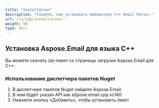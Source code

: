 ```yaml
---
title: "Installation"
description: "Узнайте, как установить библиотеку C++ Email Parser."
url: /ru/cpp/installation/
weight: 50
type: docs
---
```


## **Установка Aspose.Email для языка C++**
Вы можете скачать zip-пакет со страницы загрузки Aspose.Email для C++.
### **Использование диспетчера пакетов Nuget**
1. В диспетчере пакетов Nuget найдите Aspose.Email.
1. В нем будет указан API как aSpose.email.cpp.vc140
1. Нажмите кнопку «Добавить», чтобы установить пакет 

